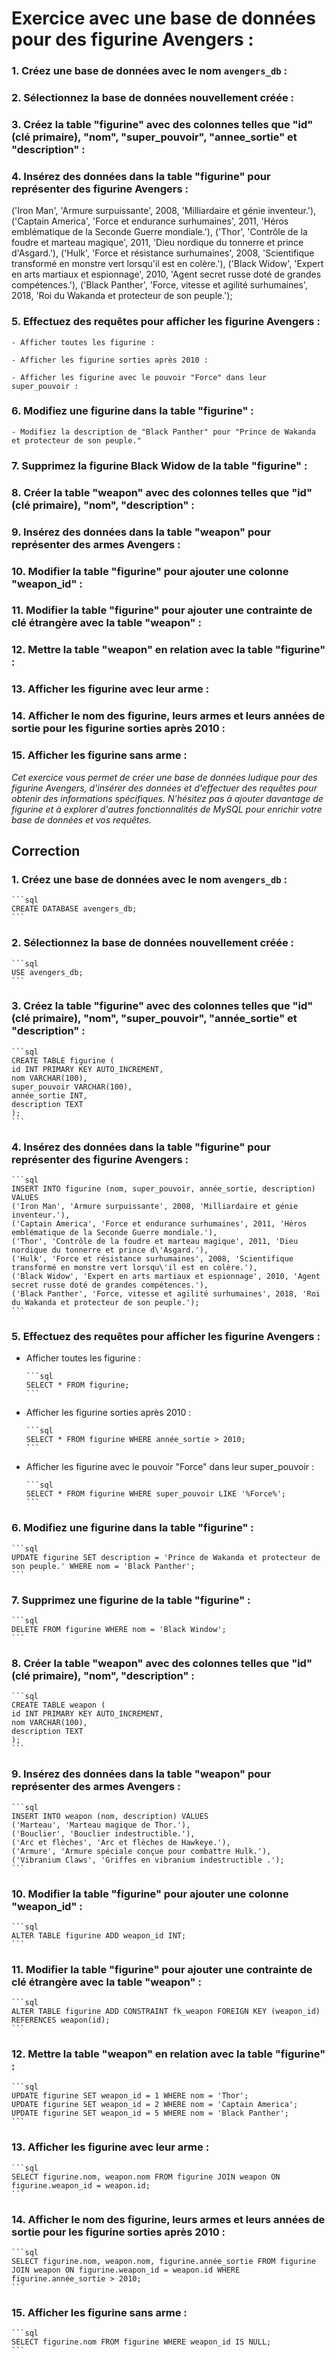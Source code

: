 # Exercice avec une base de données pour des figurine Avengers :

### 1. Créez une base de données avec le nom `avengers_db` :

### 2. Sélectionnez la base de données nouvellement créée :

### 3. Créez la table "figurine" avec des colonnes telles que "id" (clé primaire), "nom", "super_pouvoir", "annee_sortie" et "description" :

### 4. Insérez des données dans la table "figurine" pour représenter des figurine Avengers :

('Iron Man', 'Armure surpuissante', 2008, 'Milliardaire et génie inventeur.'),
('Captain America', 'Force et endurance surhumaines', 2011, 'Héros emblématique de la Seconde Guerre mondiale.'),
('Thor', 'Contrôle de la foudre et marteau magique', 2011, 'Dieu nordique du tonnerre et prince d\'Asgard.'),
('Hulk', 'Force et résistance surhumaines', 2008, 'Scientifique transformé en monstre vert lorsqu\'il est en colère.'),
('Black Widow', 'Expert en arts martiaux et espionnage', 2010, 'Agent secret russe doté de grandes compétences.'),
('Black Panther', 'Force, vitesse et agilité surhumaines', 2018, 'Roi du Wakanda et protecteur de son peuple.');

### 5. Effectuez des requêtes pour afficher les figurine Avengers :

    - Afficher toutes les figurine :

    - Afficher les figurine sorties après 2010 :

    - Afficher les figurine avec le pouvoir "Force" dans leur super_pouvoir :

### 6. Modifiez une figurine dans la table "figurine" :

    - Modifiez la description de "Black Panther" pour "Prince de Wakanda et protecteur de son peuple."

### 7. Supprimez la figurine Black Widow de la table "figurine" :

### 8. Créer la table "weapon" avec des colonnes telles que "id" (clé primaire), "nom", "description" :

### 9. Insérez des données dans la table "weapon" pour représenter des armes Avengers :

### 10. Modifier la table "figurine" pour ajouter une colonne "weapon_id" :

### 11. Modifier la table "figurine" pour ajouter une contrainte de clé étrangère avec la table "weapon" :

### 12. Mettre la table "weapon" en relation avec la table "figurine" :

### 13. Afficher les figurine avec leur arme :

### 14. Afficher le nom des figurine, leurs armes et leurs années de sortie pour les figurine sorties après 2010 :

### 15. Afficher les figurine sans arme :

_Cet exercice vous permet de créer une base de données ludique pour des figurine Avengers, d'insérer des données et d'effectuer des requêtes pour obtenir des informations spécifiques.
N'hésitez pas à ajouter davantage de figurine et à explorer d'autres fonctionnalités de MySQL pour enrichir votre base de données et vos requêtes._

## Correction

### 1. Créez une base de données avec le nom `avengers_db` :

    ```sql
    CREATE DATABASE avengers_db;
    ```

### 2. Sélectionnez la base de données nouvellement créée :

    ```sql
    USE avengers_db;
    ```

### 3. Créez la table "figurine" avec des colonnes telles que "id" (clé primaire), "nom", "super_pouvoir", "année_sortie" et "description" :

    ```sql
    CREATE TABLE figurine (
    id INT PRIMARY KEY AUTO_INCREMENT,
    nom VARCHAR(100),
    super_pouvoir VARCHAR(100),
    année_sortie INT,
    description TEXT
    );
    ```

### 4. Insérez des données dans la table "figurine" pour représenter des figurine Avengers :

    ```sql
    INSERT INTO figurine (nom, super_pouvoir, année_sortie, description) VALUES
    ('Iron Man', 'Armure surpuissante', 2008, 'Milliardaire et génie inventeur.'),
    ('Captain America', 'Force et endurance surhumaines', 2011, 'Héros emblématique de la Seconde Guerre mondiale.'),
    ('Thor', 'Contrôle de la foudre et marteau magique', 2011, 'Dieu nordique du tonnerre et prince d\'Asgard.'),
    ('Hulk', 'Force et résistance surhumaines', 2008, 'Scientifique transformé en monstre vert lorsqu\'il est en colère.'),
    ('Black Widow', 'Expert en arts martiaux et espionnage', 2010, 'Agent secret russe doté de grandes compétences.'),
    ('Black Panther', 'Force, vitesse et agilité surhumaines', 2018, 'Roi du Wakanda et protecteur de son peuple.');
    ```

### 5. Effectuez des requêtes pour afficher les figurine Avengers :

-   Afficher toutes les figurine :

        ```sql
        SELECT * FROM figurine;
        ```

-   Afficher les figurine sorties après 2010 :

        ```sql
        SELECT * FROM figurine WHERE année_sortie > 2010;
        ```

-   Afficher les figurine avec le pouvoir "Force" dans leur super_pouvoir :

        ```sql
        SELECT * FROM figurine WHERE super_pouvoir LIKE '%Force%';
        ```

### 6. Modifiez une figurine dans la table "figurine" :

    ```sql
    UPDATE figurine SET description = 'Prince de Wakanda et protecteur de son peuple.' WHERE nom = 'Black Panther';
    ```

### 7. Supprimez une figurine de la table "figurine" :

    ```sql
    DELETE FROM figurine WHERE nom = 'Black Window';
    ```

### 8. Créer la table "weapon" avec des colonnes telles que "id" (clé primaire), "nom", "description" :

    ```sql
    CREATE TABLE weapon (
    id INT PRIMARY KEY AUTO_INCREMENT,
    nom VARCHAR(100),
    description TEXT
    );
    ```

### 9. Insérez des données dans la table "weapon" pour représenter des armes Avengers :

    ```sql
    INSERT INTO weapon (nom, description) VALUES
    ('Marteau', 'Marteau magique de Thor.'),
    ('Bouclier', 'Bouclier indestructible.'),
    ('Arc et flèches', 'Arc et flèches de Hawkeye.'),
    ('Armure', 'Armure spéciale conçue pour combattre Hulk.'),
    ('Vibranium Claws', 'Griffes en vibranium indestructible .');
    ```

### 10. Modifier la table "figurine" pour ajouter une colonne "weapon_id" :

    ```sql
    ALTER TABLE figurine ADD weapon_id INT;
    ```

### 11. Modifier la table "figurine" pour ajouter une contrainte de clé étrangère avec la table "weapon" :

    ```sql
    ALTER TABLE figurine ADD CONSTRAINT fk_weapon FOREIGN KEY (weapon_id) REFERENCES weapon(id);
    ```

### 12. Mettre la table "weapon" en relation avec la table "figurine" :

    ```sql
    UPDATE figurine SET weapon_id = 1 WHERE nom = 'Thor';
    UPDATE figurine SET weapon_id = 2 WHERE nom = 'Captain America';
    UPDATE figurine SET weapon_id = 5 WHERE nom = 'Black Panther';
    ```

### 13. Afficher les figurine avec leur arme :

    ```sql
    SELECT figurine.nom, weapon.nom FROM figurine JOIN weapon ON figurine.weapon_id = weapon.id;
    ```

### 14. Afficher le nom des figurine, leurs armes et leurs années de sortie pour les figurine sorties après 2010 :

    ```sql
    SELECT figurine.nom, weapon.nom, figurine.année_sortie FROM figurine JOIN weapon ON figurine.weapon_id = weapon.id WHERE figurine.année_sortie > 2010;
    ```

### 15. Afficher les figurine sans arme :

    ```sql
    SELECT figurine.nom FROM figurine WHERE weapon_id IS NULL;
    ```